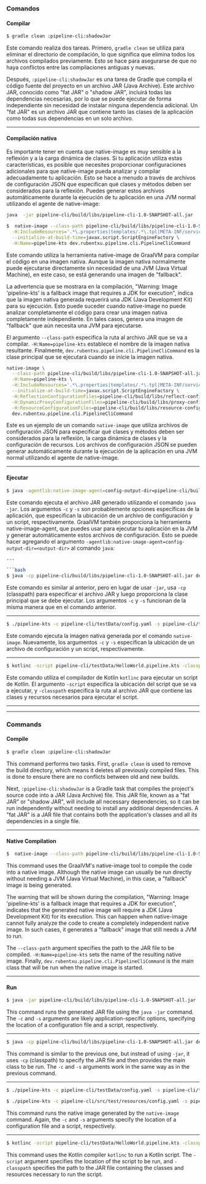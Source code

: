 ### Comandos

#### Compilar

```bash
$ gradle clean :pipeline-cli:shadowJar
```
Este comando realiza dos tareas. Primero, `gradle clean` se utiliza para eliminar el directorio de compilación, lo que significa que elimina todos los archivos compilados previamente. Esto se hace para asegurarse de que no haya conflictos entre las compilaciones antiguas y nuevas.

Después, `:pipeline-cli:shadowJar` es una tarea de Gradle que compila el código fuente del proyecto en un archivo JAR (Java Archive). Este archivo JAR, conocido como "fat JAR" o "shadow JAR", incluirá todas las dependencias necesarias, por lo que se puede ejecutar de forma independiente sin necesidad de instalar ninguna dependencia adicional. Un "fat JAR" es un archivo JAR que contiene tanto las clases de la aplicación como todas sus dependencias en un solo archivo.

---
#### Compilación nativa
Es importante tener en cuenta que native-image es muy sensible a la reflexión y a la carga dinámica de clases. 
Si tu aplicación utiliza estas características, es posible que necesites proporcionar configuraciones adicionales para 
que native-image pueda analizar y compilar adecuadamente tu aplicación. 
Esto se hace a menudo a través de archivos de configuración JSON que especifican qué clases y métodos deben ser considerados para la reflexión. Puedes generar estos archivos automáticamente durante la ejecución de tu aplicación en una JVM normal utilizando el agente de native-image:

```bash
java  -jar pipeline-cli/build/libs/pipeline-cli-1.0-SNAPSHOT-all.jar
```

```bash
$  native-image --class-path pipeline-cli/build/libs/pipeline-cli-1.0-SNAPSHOT-all.jar \
  -H:IncludeResources='.*\.properties|templates/.*\.tpl|META-INF/services/.*' \
  --initialize-at-build-time=javax.script.ScriptEngineFactory \
  -H:Name=pipeline-kts dev.rubentxu.pipeline.cli.PipelineCliCommand
```
Este comando utiliza la herramienta native-image de GraalVM para compilar el código en una imagen nativa. Aunque la imagen nativa normalmente puede ejecutarse directamente sin necesidad de una JVM (Java Virtual Machine), en este caso, se está generando una imagen de "fallback".

La advertencia que se mostrara en la compilación, "Warning: Image 'pipeline-kts' is a fallback image that requires a JDK for execution", indica que la imagen nativa generada requerirá una JDK (Java Development Kit) para su ejecución. Esto puede suceder cuando native-image no puede analizar completamente el código para crear una imagen nativa completamente independiente. En tales casos, genera una imagen de "fallback" que aún necesita una JVM para ejecutarse.

El argumento `--class-path` especifica la ruta al archivo JAR que se va a compilar. `-H:Name=pipeline-kts` establece el nombre de la imagen nativa resultante. Finalmente, `dev.rubentxu.pipeline.cli.PipelineCliCommand` es la clase principal que se ejecutará cuando se inicie la imagen nativa.

```bash
native-image \
  --class-path pipeline-cli/build/libs/pipeline-cli-1.0-SNAPSHOT-all.jar \
  -H:Name=pipeline-kts \
  -H:IncludeResources='.*\.properties|templates/.*\.tpl|META-INF/services/.*' \
  --initialize-at-build-time=javax.script.ScriptEngineFactory \
  -H:ReflectionConfigurationFiles=pipeline-cli/build/libs/reflect-config.json \
  -H:DynamicProxyConfigurationFiles=pipeline-cli/build/libs/proxy-config.json \
  -H:ResourceConfigurationFiles=pipeline-cli/build/libs/resource-config.json \
  dev.rubentxu.pipeline.cli.PipelineCliCommand
```
Este es un ejemplo de un comando `native-image` que utiliza archivos de configuración JSON para especificar qué clases y
métodos deben ser considerados para la reflexión, la carga dinámica de clases y la configuración de recursos. 
Los archivos de configuración JSON se pueden generar automáticamente durante la ejecución de la aplicación en una JVM normal
utilizando el agente de native-image.


---
#### Ejecutar

```bash
$ java -agentlib:native-image-agent=config-output-dir=pipeline-cli/build/libs -jar pipeline-cli/build/libs/pipeline-cli-1.0-SNAPSHOT-all.jar  -c pipeline-cli/testData/config.yaml -s pipeline-cli/testData/HelloWorld.pipeline.kts
```
Este comando ejecuta el archivo JAR generado utilizando el comando `java -jar`. Los argumentos `-c` y `-s` 
son probablemente opciones específicas de la aplicación, que especifican la ubicación de un archivo de configuración y 
un script, respectivamente.
GraalVM también proporciona la herramienta native-image-agent, que puedes usar para ejecutar tu aplicación en la JVM y 
generar automáticamente estos archivos de configuración. 
Esto se puede hacer agregando el argumento `-agentlib:native-image-agent=config-output-dir=<output-dir>` al comando `java`:

```bash
---

```bash
$ java -cp pipeline-cli/build/libs/pipeline-cli-1.0-SNAPSHOT-all.jar dev.rubentxu.pipeline.cli.PipelineCliCommand -c pipeline-cli/testData/config.yaml -s pipeline-cli/testData/HelloWorld.pipeline.kts
```
Este comando es similar al anterior, pero en lugar de usar `-jar`, usa `-cp` (classpath) para especificar el archivo JAR y luego proporciona la clase principal que se debe ejecutar. Los argumentos `-c` y `-s` funcionan de la misma manera que en el comando anterior.

---

```bash
$ ./pipeline-kts -c pipeline-cli/testData/config.yaml -s pipeline-cli/testData/HelloWorld.pipeline.kts
```
Este comando ejecuta la imagen nativa generada por el comando `native-image`. Nuevamente, los argumentos `-c` y `-s` especifican la ubicación de un archivo de configuración y un script, respectivamente.

---

```bash
$ kotlinc -script pipeline-cli/testData/HelloWorld.pipeline.kts -classpath pipeline-cli/build/libs/pipeline-cli-1.0-SNAPSHOT-all.jar  
```
Este comando utiliza el compilador de Kotlin `kotlinc` para ejecutar un script de Kotlin. El argumento `-script` especifica la ubicación del script que se va a ejecutar, y `-classpath` especifica la ruta al archivo JAR que contiene las clases y recursos necesarios para ejecutar el script.


---

---

### Commands

#### Compile

```bash
$ gradle clean :pipeline-cli:shadowJar
```
This command performs two tasks. First, `gradle clean` is used to remove the build directory, which means it deletes all previously compiled files. This is done to ensure there are no conflicts between old and new builds.

Next, `:pipeline-cli:shadowJar` is a Gradle task that compiles the project's source code into a JAR (Java Archive) file. This JAR file, known as a "fat JAR" or "shadow JAR", will include all necessary dependencies, so it can be run independently without needing to install any additional dependencies. A "fat JAR" is a JAR file that contains both the application's classes and all its dependencies in a single file.

---
#### Native Compilation

```bash
$  native-image --class-path pipeline-cli/build/libs/pipeline-cli-1.0-SNAPSHOT-all.jar -H:Name=pipeline-kts dev.rubentxu.pipeline.cli.PipelineCliCommand
```
This command uses the GraalVM's native-image tool to compile the code into a native image. Although the native image can usually be run directly without needing a JVM (Java Virtual Machine), in this case, a "fallback" image is being generated.

The warning that will be shown during the compilation, "Warning: Image 'pipeline-kts' is a fallback image that requires a JDK for execution", indicates that the generated native image will require a JDK (Java Development Kit) for its execution. This can happen when native-image cannot fully analyze the code to create a completely independent native image. In such cases, it generates a "fallback" image that still needs a JVM to run.

The `--class-path` argument specifies the path to the JAR file to be compiled. `-H:Name=pipeline-kts` sets the name of the resulting native image. Finally, `dev.rubentxu.pipeline.cli.PipelineCliCommand` is the main class that will be run when the native image is started.

---
#### Run

```bash
$ java -jar pipeline-cli/build/libs/pipeline-cli-1.0-SNAPSHOT-all.jar  -c pipeline-cli/testData/config.yaml -s pipeline-cli/testData/HelloWorld.pipeline.kts
```
This command runs the generated JAR file using the `java -jar` command. The `-c` and `-s` arguments are likely application-specific options, specifying the location of a configuration file and a script, respectively.

---

```bash
$ java -cp pipeline-cli/build/libs/pipeline-cli-1.0-SNAPSHOT-all.jar dev.rubentxu.pipeline.cli.PipelineCliCommand -c pipeline-cli/testData/config.yaml -s pipeline-cli/testData/HelloWorld.pipeline.kts
```
This command is similar to the previous one, but instead of using `-jar`, it uses `-cp` (classpath) to specify the JAR file and then provides the main class to be run. The `-c` and `-s` arguments work in the same way as in the previous command.

---

```bash
$ ./pipeline-kts -c pipeline-cli/testData/config.yaml -s pipeline-cli/testData/HelloWorld.pipeline.kts
```
```bash
$ ./pipeline-kts -c pipeline-cli/src/test/resources/config.yaml -s pipeline-cli/src/test/resources/HelloWorld.pipeline.kts
```
This command runs the native image generated by the `native-image` command. Again, the `-c` and `-s` arguments specify the location of a configuration file and a script, respectively.

---

```bash
$ kotlinc -script pipeline-cli/testData/HelloWorld.pipeline.kts -classpath pipeline-cli/build/libs/pipeline-cli-1.0-SNAPSHOT-all.jar  
```
This command uses the Kotlin compiler `kotlinc` to run a Kotlin script. The `-script` argument specifies the location of the script to be run, and `-classpath` specifies the path to the JAR file containing the classes and resources necessary to run the script.